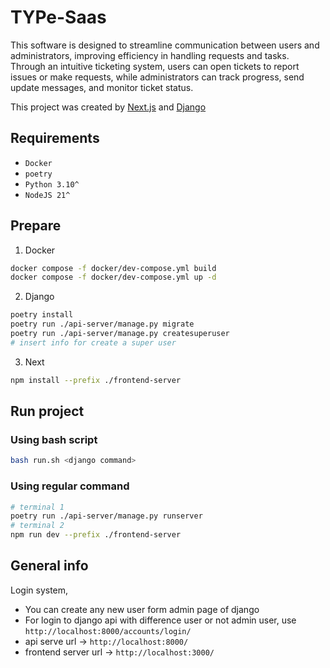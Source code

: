# TYPe-Saas 

This software is designed to streamline communication between users and administrators, improving efficiency in handling requests and tasks. Through an intuitive ticketing system, users can open tickets to report issues or make requests, while administrators can track progress, send update messages, and monitor ticket status.

This project was created by [Next.js](https://nextjs.org/) and [Django](https://www.djangoproject.com/)

## Requirements 

- `Docker`
- `poetry`
- `Python 3.10^`
- `NodeJS 21^`


## Prepare

1) Docker
```bash
docker compose -f docker/dev-compose.yml build
docker compose -f docker/dev-compose.yml up -d
```

2) Django
```bash
poetry install
poetry run ./api-server/manage.py migrate 
poetry run ./api-server/manage.py createsuperuser 
# insert info for create a super user
```
3) Next
```bash
npm install --prefix ./frontend-server
```

## Run project

### Using bash script
```bash
bash run.sh <django command>
```
### Using regular command
```bash
# terminal 1
poetry run ./api-server/manage.py runserver
# terminal 2
npm run dev --prefix ./frontend-server
```


## General info

Login system, 
- You can create any new user form admin page of django
- For login to django api with difference user or not admin user, use `http://localhost:8000/accounts/login/`
- api serve url -> `http://localhost:8000/` 
- frontend server url -> `http://localhost:3000/`
